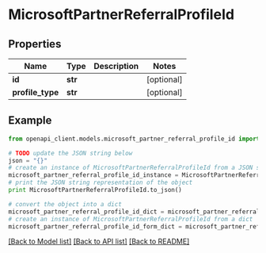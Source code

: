 # MicrosoftPartnerReferralProfileId


## Properties
Name | Type | Description | Notes
------------ | ------------- | ------------- | -------------
**id** | **str** |  | [optional] 
**profile_type** | **str** |  | [optional] 

## Example

```python
from openapi_client.models.microsoft_partner_referral_profile_id import MicrosoftPartnerReferralProfileId

# TODO update the JSON string below
json = "{}"
# create an instance of MicrosoftPartnerReferralProfileId from a JSON string
microsoft_partner_referral_profile_id_instance = MicrosoftPartnerReferralProfileId.from_json(json)
# print the JSON string representation of the object
print MicrosoftPartnerReferralProfileId.to_json()

# convert the object into a dict
microsoft_partner_referral_profile_id_dict = microsoft_partner_referral_profile_id_instance.to_dict()
# create an instance of MicrosoftPartnerReferralProfileId from a dict
microsoft_partner_referral_profile_id_form_dict = microsoft_partner_referral_profile_id.from_dict(microsoft_partner_referral_profile_id_dict)
```
[[Back to Model list]](../README.md#documentation-for-models) [[Back to API list]](../README.md#documentation-for-api-endpoints) [[Back to README]](../README.md)



